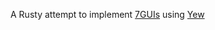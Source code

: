 A Rusty attempt to implement [7GUIs](https://eugenkiss.github.io/7guis) using [Yew](https://yew.rs/)

